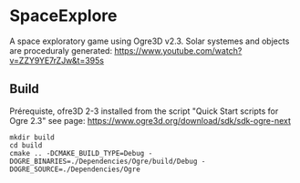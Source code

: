 # SpaceExplore

A space exploratory game using Ogre3D v2.3.
Solar systemes and objects are proceduraly generated: https://www.youtube.com/watch?v=ZZY9YE7rZJw&t=395s

## Build

Prérequiste, ofre3D 2-3 installed from the script "Quick Start scripts for Ogre 2.3" see page: https://www.ogre3d.org/download/sdk/sdk-ogre-next


```
mkdir build
cd build
cmake .. -DCMAKE_BUILD_TYPE=Debug -DOGRE_BINARIES=./Dependencies/Ogre/build/Debug -DOGRE_SOURCE=./Dependencies/Ogre
```
